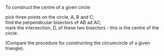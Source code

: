 To construct the centre of a given circle:

pick three points on the circle, A, B and C;\
 find the perpendicular bisectors of AB ad AC;\
 mark the intersection, D, of these two bisectors - this is the centre
of the circle.

(Compare the procedure for constructing the circumcircle of a given
triangle).

